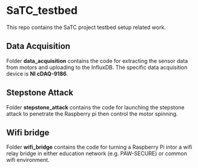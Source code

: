 # SaTC_testbed
This repo contains the SaTC project testbed setup related work.

## Data Acquisition
Folder **data_acquisition** contains the code for extracting the sensor data from motors and uploading to the InfluxDB. The specific data acquisition device is **NI cDAQ-9186**.

## Stepstone Attack
Folder **stepstone_attack** contains the code for launching the stepstone attack to penetrate the Raspberry pi then control the motor spinning.

## Wifi bridge
Folder **wifi_bridge** contains the code for turning a Raspberry Pi intor a wifi relay bridge in either education network (e.g. PAW-SECURE) or common wifi environment.